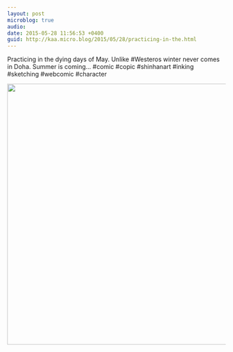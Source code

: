 ```yaml
---
layout: post
microblog: true
audio: 
date: 2015-05-28 11:56:53 +0400
guid: http://kaa.micro.blog/2015/05/28/practicing-in-the.html
---
```

Practicing in the dying days of May. Unlike #Westeros winter never comes in Doha. Summer is coming... #comic #copic #shinhanart #inking #sketching #webcomic #character

<img src="https://micro.kaa.bz/uploads/2018/f9489e24dd.jpg" width="600" height="600" />
